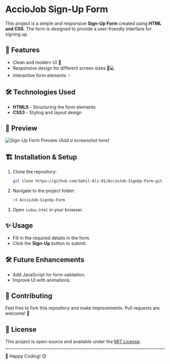 # AccioJob Sign-Up Form

This project is a simple and responsive **Sign-Up Form** created using **HTML and CSS**. The form is designed to provide a user-friendly interface for signing up.

## 🚀 Features
- Clean and modern UI 🎨
- Responsive design for different screen sizes 📱💻
- Interactive form elements ✨

## 🛠️ Technologies Used
- **HTML5** - Structuring the form elements
- **CSS3** - Styling and layout design

## 📸 Preview
![Sign-Up Form Preview](#) *(Add a screenshot here)*

## 🏗️ Installation & Setup
1. Clone the repository:
   ```sh
   git clone https://github.com/Sahil-Ali-01/AccioJob-SignUp-Form.git
   ```
2. Navigate to the project folder:
   ```sh
   cd AccioJob-SignUp-Form
   ```
3. Open `index.html` in your browser.

## ✨ Usage
- Fill in the required details in the form.
- Click the **Sign-Up** button to submit.

## 🛠️ Future Enhancements
- Add JavaScript for form validation.
- Improve UI with animations.

## 📝 Contributing
Feel free to fork this repository and make improvements. Pull requests are welcome! 🎉

## 📄 License
This project is open-source and available under the [MIT License](LICENSE).

---
🚀 Happy Coding! 😊

